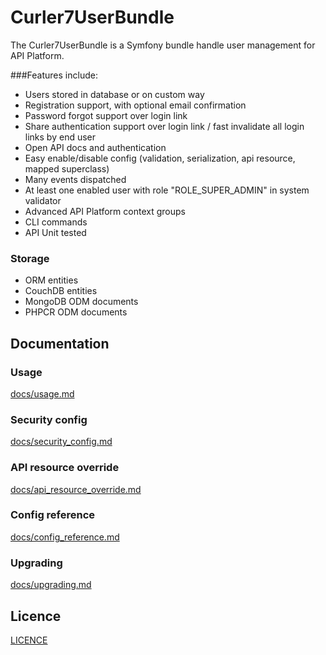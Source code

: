 Curler7UserBundle
============

The Curler7UserBundle is a Symfony bundle handle user management for API Platform.

###Features include:
- Users stored in database or on custom way
- Registration support, with optional email confirmation
- Password forgot support over login link
- Share authentication support over login link / fast invalidate all login links by end user
- Open API docs and authentication
- Easy enable/disable config (validation, serialization, api resource, mapped superclass)
- Many events dispatched
- At least one enabled user with role "ROLE_SUPER_ADMIN" in system validator
- Advanced API Platform context groups
- CLI commands
- API Unit tested

### Storage
- ORM entities
- CouchDB entities
- MongoDB ODM documents
- PHPCR ODM documents

## Documentation

### Usage
[docs/usage.md](https://github.com/curler7/user-bundle/blob/master/docs/usage.md)

### Security config
[docs/security_config.md](https://github.com/curler7/user-bundle/blob/master/docs/security_config.md)

### API resource override
[docs/api_resource_override.md](https://github.com/curler7/user-bundle/blob/master/docs/api_recource_override.md)

### Config reference
[docs/config_reference.md](https://github.com/curler7/user-bundle/blob/master/docs/config_reference.md)

### Upgrading
[docs/upgrading.md](https://github.com/curler7/user-bundle/blob/master/docs/upgrading.md)

## Licence
[LICENCE](https://github.com/curler7/user-bundle/blob/master/LICENCE)